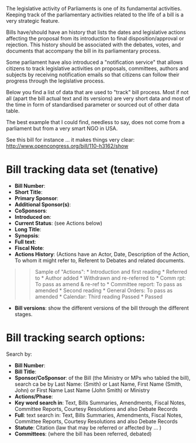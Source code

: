 The legislative activity of Parliaments is one of its fundamental
activities. Keeping track of the parliamentary activities related to the
life of a bill is a very strategic feature.

Bills have/should have an history that lists the dates and
legislative actions affecting the proposal from its introduction to
final disposition/approval or rejection. This history should be
associated with the debates, votes, and documents that accompany the
bill in its parliamentary process.


Some parliament have also introduced a "notification service"
that allows citizens to track legislative activities on proposals,
committees, authors and subjects by receiving notification emails so
that citizens can follow their progress through the legislative
process.

Below you find a list of data that are used to "track" bill
process. Most if not all (apart the bill actual text and its
versions) are very short data and most of the time in form of
standardised parameter or sourced out of other data table.

The best example that I could find, needless to say, does not come
from a parliament but from a very smart NGO in USA.

See this bill for instance ... it makes things very clear:
http://www.opencongress.org/bill/110-h3162/show

# Bill tracking data set (tenative) #

  * **Bill Number**:
  * **Short Title**:
  * **Primary Sponsor**:
  * **Additional Sponsor(s)**:
  * **CoSponsors**:
  * **Introduced on**:
  * **Current Status**: (see Actions below)
  * **Long Title**:
  * **Synopsis**:
  * **Full text**:
  * **Fiscal Note**:
  * **Actions History**: (Actions have an Actor, Date, Description of the Action, To whom it might refer to, Referent to Debates and related documents.
> > Sample of "Actions":
      * Introduction and first reading
      * Referred to
      * Author added
      * Withdrawn and re-referred to
      * Comm rpt: To pass as amend & re-ref to
      * Committee report: To pass as amended
      * Second reading
      * General Orders: To pass as amended
      * Calendar: Third reading Passed
      * Passed
  * **Bill versions**: show the different versions of the bill through the different stages.

# Bill tracking search options: #

Search by:

  * **Bill Number**:
  * **Bill Title**:
  * **Sponsor/CoSponsor**: of the Bill (the Ministry or MPs who tabled the bill), search ca be by Last Name: (Smith) or Last Name, First Name (Smith, John) or First Name Last Name (John Smith) or Ministry
  * **Actions/Phase**:
  * **Key word search in**: Text, Bills Summaries, Amendments, Fiscal Notes, Committee Reports, Courtesy Resolutions and also Debate Records
  * **Full**: text search in: Text, Bills Summaries, Amendments, Fiscal Notes, Committee Reports, Courtesy Resolutions and also Debate Records
  * **Statute**: Citation (law that may be referred or affected by ... )
  * **Committees**: (where the bill has been referred, debated)
